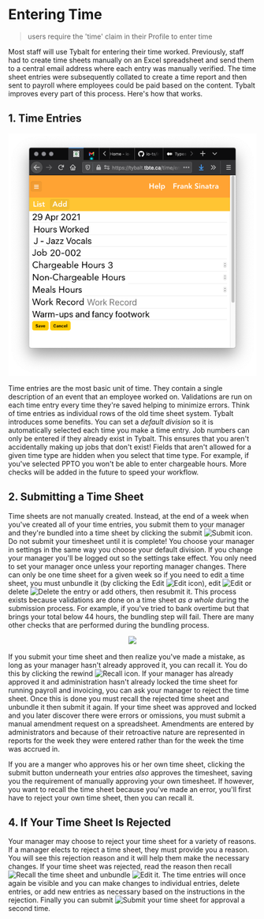 # Entering Time

>users require the 'time' claim in their Profile to enter time

Most staff will use Tybalt for entering their time worked. Previously, staff had to create time sheets manually on an Excel spreadsheet and send them to a central email address where each entry was manually verified. The time sheet entries were subsequently collated to create a time report and then sent to payroll where employees could be paid based on the content. Tybalt improves every part of this process. Here's how that works.

## 1. Time Entries

<p align="center">
  <img width="600px" src="https://github.com/stamler/tbte-docs/blob/master/tybalt-images/createEntry.png">
</p>

Time entries are the most basic unit of time. They contain a single description of an event that an employee worked on. Validations are run on each time entry every time they're saved helping to minimize errors. Think of time entries as individual rows of the old time sheet system. Tybalt introduces some benefits. You can set a *default division* so it is automatically selected each time you make a time entry. Job numbers can only be entered if they already exist in Tybalt. This ensures that you aren't accidentally making up jobs that don't exist! Fields that aren't allowed for a given time type are hidden when you select that time type. For example, if you've selected PPTO you won't be able to enter chargeable hours. More checks will be added in the future to speed your workflow.

## 2. Submitting a Time Sheet

Time sheets are not manually created. Instead, at the end of a week when you've created all of your time entries, you submit them to your manager and they're bundled into a time sheet by clicking the submit ![Submit](https://github.com/stamler/tbte-docs/blob/master/tybalt-images/submitIcon.png) icon. Do not submit your timesheet until it is complete! You choose your manager in settings in the same way you choose your default division. If you change your manager you'll be logged out so the settings take effect. You only need to set your manager once unless your reporting manager changes. There can only be one time sheet for a given week so if you need to edit a time sheet, you must unbundle it (by clicking the Edit ![Edit](https://github.com/stamler/tbte-docs/blob/master/tybalt-images/editIcon.png) icon), edit ![Edit](https://github.com/stamler/tbte-docs/blob/master/tybalt-images/editIcon.png) or delete ![Delete](https://github.com/stamler/tbte-docs/blob/master/tybalt-images/deleteIcon.png) the entry or add others, then resubmit it. This process exists because validations are done on a time sheet *as a whole* during the submission process. For example, if you've tried to bank overtime but that brings your total below 44 hours, the bundling step will fail. There are many other checks that are performed during the bundling process.

<p align="center">
  <img width="600px" src="https://github.com/stamler/tbte-docs/blob/master/tybalt-images/submitEdit.png">
</p>

If you submit your time sheet and then realize you've made a mistake, as long as your manager hasn't already approved it, you can recall it. You do this by clicking the rewind ![Recall](https://github.com/stamler/tbte-docs/blob/master/tybalt-images/recall.png) icon. If your manager has already approved it and administration hasn't already locked the time sheet for running payroll and invoicing, you can ask your manager to reject the time sheet. Once this is done you must recall the rejected time sheet and unbundle it then submit it again. If your time sheet was approved and locked and you later discover there were errors or omissions, you must submit a manual amendment request on a spreadsheet. Amendments are entered by administrators and because of their retroactive nature are represented in reports for the week they were entered rather than for the week the time was accrued in.

If you are a manger who approves his or her own time sheet, clicking the submit button underneath your entries *also* approves the timesheet, saving you the requirement of manually approving your own timesheet. If however, you want to recall the time sheet because you've made an error, you'll first have to reject your own time sheet, then you can recall it.

## 4. If Your Time Sheet Is Rejected

Your manager may choose to reject your time sheet for a variety of reasons. If a manager elects to reject a time sheet, they must provide you a reason. You will see this rejection reason and it will help them make the necessary changes. If your time sheet was rejected, read the reason then recall ![Recall](https://github.com/stamler/tbte-docs/blob/master/tybalt-images/recall.png) the time sheet and unbundle ![Edit](https://github.com/stamler/tbte-docs/blob/master/tybalt-images/editIcon.png) it. The time entries will once again be visible and you can make changes to individual entries, delete entries, or add new entries as necessary based on the instructions in the rejection. Finally you can submit ![Submit](https://github.com/stamler/tbte-docs/blob/master/tybalt-images/submitIcon.png) your time sheet for approval a second time.

